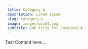 ```yaml
---
 title: Category A
 description: Lorem Ipsum
 slug: category-a
 image: images/pic01.jpg
 subtitle: Sub title for Category A
---
```


Test Content here....
